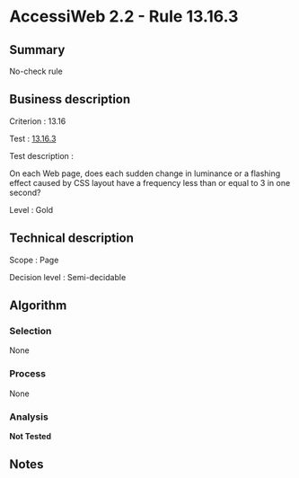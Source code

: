 # AccessiWeb 2.2 - Rule 13.16.3

## Summary

No-check rule

## Business description

Criterion : 13.16

Test : [13.16.3](http://www.accessiweb.org/index.php/accessiweb-22-english-version.html#test-13-16-3)

Test description :

 On each Web page, does each sudden change in luminance or a flashing effect caused by CSS layout have a frequency less than or equal to 3 in one second? 

Level : Gold 

## Technical description

Scope : Page

Decision level : Semi-decidable

## Algorithm

### Selection

None

### Process

None

### Analysis

**Not Tested**

## Notes

